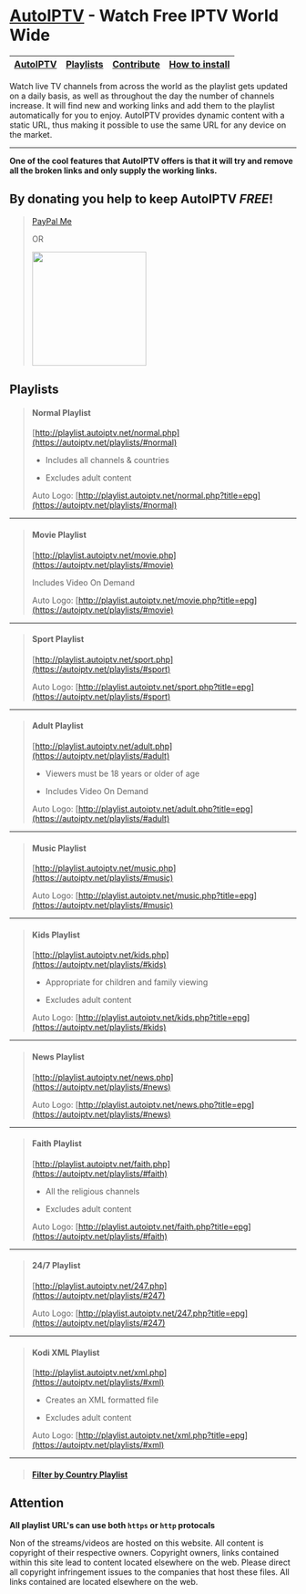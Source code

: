 # [AutoIPTV](https://autoiptv.net) - Watch Free IPTV World Wide

| [AutoIPTV](https://autoiptv.net) | [Playlists](https://autoiptv.net/playlists) | [Contribute](https://autoiptv.net/contribute) | [How to install](https://autoiptv.net/#vlc) |
| ---- | ---- | ---- | ---- |

Watch live TV channels from across the world as the playlist gets updated on a daily basis, as well as throughout the day the number of channels increase. It will find new and working links and add them to the playlist automatically for you to enjoy. AutoIPTV provides dynamic content with a static URL, thus making it possible to use the same URL for any device on the market.

----

**One of the cool features that AutoIPTV offers is that it will try and remove all the broken links and only supply the working links.**

## By donating you help to keep AutoIPTV *FREE*!

> [PayPal Me](https://paypal.me/Rampaigh)
>
> OR
>
> <img id="paypal" class="pointer" width="200" src="https://autoiptv.net/resources/images/paypal.png" onclick="window.open('https://www.paypal.com/cgi-bin/webscr?cmd=_donations&amp;business=rampaigh@gmail.com&amp;item_name=Donation&amp;item_number=AutoIPTV&amp;currency_code=USD')">

## Playlists

> #### Normal Playlist
> [http://playlist.autoiptv.net/normal.php](https://autoiptv.net/playlists/#normal)
>
> +	Includes all channels & countries
>
> -	Excludes adult content
>
> Auto Logo: [http://playlist.autoiptv.net/normal.php?title=epg](https://autoiptv.net/playlists/#normal)

----

> #### Movie Playlist
> [http://playlist.autoiptv.net/movie.php](https://autoiptv.net/playlists/#movie)
>
> Includes Video On Demand
>
> Auto Logo: [http://playlist.autoiptv.net/movie.php?title=epg](https://autoiptv.net/playlists/#movie)

----

> #### Sport Playlist
> [http://playlist.autoiptv.net/sport.php](https://autoiptv.net/playlists/#sport)
>
> Auto Logo: [http://playlist.autoiptv.net/sport.php?title=epg](https://autoiptv.net/playlists/#sport)

----

> #### Adult Playlist
> [http://playlist.autoiptv.net/adult.php](https://autoiptv.net/playlists/#adult)
>
> +	Viewers must be 18 years or older of age
>
> +	Includes Video On Demand
>
> Auto Logo: [http://playlist.autoiptv.net/adult.php?title=epg](https://autoiptv.net/playlists/#adult)

----

> #### Music Playlist
> [http://playlist.autoiptv.net/music.php](https://autoiptv.net/playlists/#music)
>
> Auto Logo: [http://playlist.autoiptv.net/music.php?title=epg](https://autoiptv.net/playlists/#music)

----

> #### Kids Playlist
> [http://playlist.autoiptv.net/kids.php](https://autoiptv.net/playlists/#kids)
>
> +	Appropriate for children and family viewing
>
> -	Excludes adult content
>
> Auto Logo: [http://playlist.autoiptv.net/kids.php?title=epg](https://autoiptv.net/playlists/#kids)

----

> #### News Playlist
> [http://playlist.autoiptv.net/news.php](https://autoiptv.net/playlists/#news)
>
> Auto Logo: [http://playlist.autoiptv.net/news.php?title=epg](https://autoiptv.net/playlists/#news)

----

> #### Faith Playlist
> [http://playlist.autoiptv.net/faith.php](https://autoiptv.net/playlists/#faith)
>
> +	All the religious channels
>
> -	Excludes adult content
>
> Auto Logo: [http://playlist.autoiptv.net/faith.php?title=epg](https://autoiptv.net/playlists/#faith)

----

> #### 24/7 Playlist
> [http://playlist.autoiptv.net/247.php](https://autoiptv.net/playlists/#247)
>
> Auto Logo: [http://playlist.autoiptv.net/247.php?title=epg](https://autoiptv.net/playlists/#247)

----

> #### Kodi XML Playlist
> [http://playlist.autoiptv.net/xml.php](https://autoiptv.net/playlists/#xml)
>
> +	Creates an XML formatted file
>
> -	Excludes adult content
>
> Auto Logo: [http://playlist.autoiptv.net/xml.php?title=epg](https://autoiptv.net/playlists/#xml)

----

> #### [Filter by Country Playlist](https://autoiptv.net/playlists/#country)

## Attention

**All playlist URL's can use both `https` or `http` protocals**

Non of the streams/videos are hosted on this website. All content is copyright of their respective owners. Copyright owners, links contained within this site lead to content located elsewhere on the web. Please direct all copyright infringement issues to the companies that host these files. All links contained are located elsewhere on the web.
